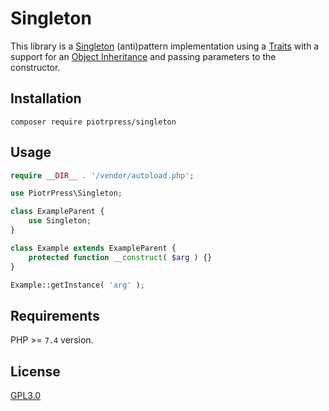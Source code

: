 # Singleton

This library is a [Singleton](https://en.wikipedia.org/wiki/Singleton_pattern) (anti)pattern implementation using a [Traits](https://www.php.net/manual/en/language.oop5.traits.php) with a support for an [Object Inheritance](https://www.php.net/manual/en/language.oop5.inheritance.php) and passing parameters to the constructor.

## Installation

```console
composer require piotrpress/singleton
```

## Usage

```php
require __DIR__ . '/vendor/autoload.php';

use PiotrPress\Singleton;

class ExampleParent {
    use Singleton;
}

class Example extends ExampleParent {
    protected function __construct( $arg ) {}
}

Example::getInstance( 'arg' );
```

## Requirements

PHP >= `7.4` version.

## License

[GPL3.0](license.txt)